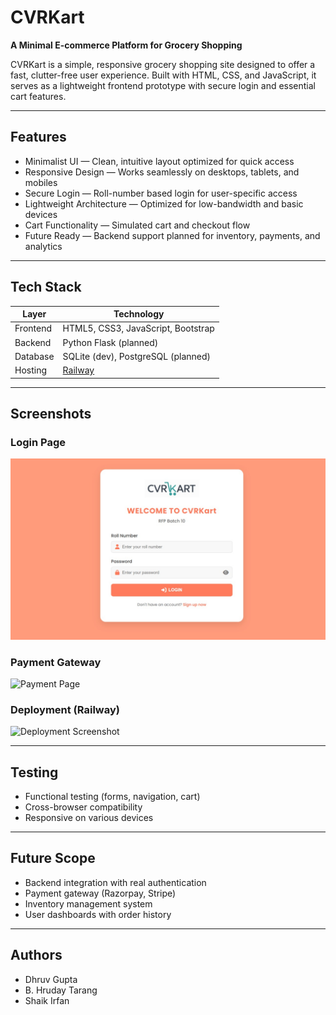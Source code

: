 # CVRKart

**A Minimal E-commerce Platform for Grocery Shopping**

CVRKart is a simple, responsive grocery shopping site designed to offer a fast, clutter-free user experience. Built with HTML, CSS, and JavaScript, it serves as a lightweight frontend prototype with secure login and essential cart features.

---

## Features

- Minimalist UI — Clean, intuitive layout optimized for quick access
- Responsive Design — Works seamlessly on desktops, tablets, and mobiles
- Secure Login — Roll-number based login for user-specific access
- Lightweight Architecture — Optimized for low-bandwidth and basic devices
- Cart Functionality — Simulated cart and checkout flow
- Future Ready — Backend support planned for inventory, payments, and analytics

---

## Tech Stack

| Layer       | Technology                         |
|-------------|------------------------------------|
| Frontend    | HTML5, CSS3, JavaScript, Bootstrap |
| Backend     | Python Flask (planned)             |
| Database    | SQLite (dev), PostgreSQL (planned) |
| Hosting     | [Railway](https://railway.app)     |

---

## Screenshots

### Login Page
![Login Page](login.jpg)

### Payment Gateway
![Payment Page](relative/path/to/payment-screenshot.png)

### Deployment (Railway)
![Deployment Screenshot](images/railway-deployment.png)

---

## Testing

- Functional testing (forms, navigation, cart)
- Cross-browser compatibility
- Responsive on various devices

---

## Future Scope

- Backend integration with real authentication
- Payment gateway (Razorpay, Stripe)
- Inventory management system
- User dashboards with order history

---

## Authors

- Dhruv Gupta
- B. Hruday Tarang 
- Shaik Irfan
